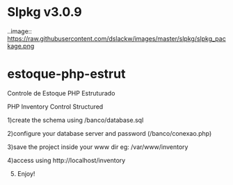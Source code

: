 Slpkg v3.0.9
============
..image:: https://raw.githubusercontent.com/dslackw/images/master/slpkg/slpkg_package.png

# estoque-php-estrut
Controle de Estoque PHP Estruturado 

PHP Inventory Control Structured

1)create the schema using /banco/database.sql

2)configure your database server and password (/banco/conexao.php)

3)save the project inside your www dir eg: /var/www/inventory

4)access using http://localhost/inventory


5) Enjoy!



